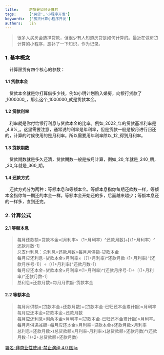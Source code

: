 ```yaml
---
title:     房贷是如何计算的
tags:      ['房贷','小程序开发']
keywords:  ['房贷计算小程序开发']
authors:   lin
---
```


> 很多人买房会选择贷款，但很少有人知道房贷是如何计算的。最近在做房贷计算的小程序，恶补了一下知识，作为记录。

### 1. 基本概念

 计算房贷有四个核心的参数：

#### 1.1 贷款本金

 贷款本金就是你打算借多少钱，例如小明计划购入婚房，向银行贷款了_1000000_，那么这个_1000000_就是贷款本金。

#### 1.2 贷款利率

 利率就是你付给银行利息与贷款本金的比率。例如_2022_年的贷款基准利率是_4.9%_。这里需要注意，通常说的利率是年利率，但是贷款一般是按月进行归还的，计算的时候使用的是月利率。所以需要用年利率除以_12_得到月利率。

#### 1.3 贷款期数

 贷款期数就是多久还清，贷款期数一般是按月计算，例如_20_年就是_240_期，_30_年就是_360_期。

#### 1.4 还款方式

 还款方式分为两种：等额本息和等额本金。等额本息指你每期还款数一样，等额本金指你每一期还的本金一样。等额本金开始还的多，后面越来越少；等额本息还的一样多，直到还完。

### 2. 计算公式

#### 2.1 等额本息

> 每月还款额=贷款本金×[月利率×（1+月利率）^还款月数]÷[（1+月利率）^还款月数-1]<br />
> 总支付利息：总利息=还款月数×每月月供额-贷款本金 <br />
> 每月应还利息=贷款本金×月利率×〔(1+月利率)^还款月数-(1+月利率)^(还款月序号-1)〕÷〔(1+月利率)^还款月数-1〕 <br />
> 每月应还本金=贷款本金×月利率×(1+月利率)^(还款月序号-1)÷〔(1+月利率)^还款月数-1〕<br />
> 总利息=还款月数×每月月供额-贷款本金

#### 2.2 等额本金

> 每月月供额=(贷款本金÷还款月数)+(贷款本金-已归还本金累计额)×月利率 <br />
> 每月应还本金=贷款本金÷还款月数 <br />
> 每月应还利息=剩余本金×月利率=(贷款本金-已归还本金累计额)×月利率。 <br />
> 每月月供递减额=每月应还本金×月利率=贷款本金÷还款月数×月利率 <br />
> 总利息=还款月数×(总贷款额×月利率-月利率×(总贷款额÷还款月数)\*(还款月数-1)÷2+总贷款额÷还款月数)

[署名-非商业性使用-禁止演绎 4.0 国际](https://creativecommons.org/licenses/by-nc-nd/4.0/deed.zh)
